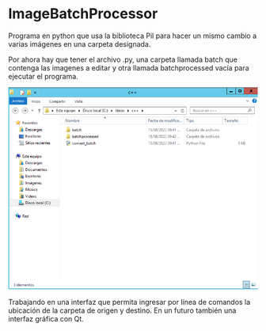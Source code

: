 <h1>ImageBatchProcessor</h1>
<p>
Programa en python que usa la biblioteca Pil para hacer un mismo cambio a varias imágenes en una carpeta designada.
</p>
<p>
Por ahora hay que tener el archivo .py, una carpeta llamada batch que contenga las imagenes a editar y otra llamada batchprocessed vacía para ejecutar el programa.
</p>
<img src="captura.png">
<p>
Trabajando en una interfaz que permita ingresar por línea de comandos la ubicación de la carpeta de origen y destino. En un futuro también una interfaz gráfica con Qt.
</p>
